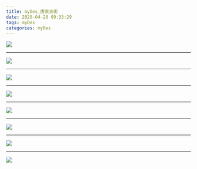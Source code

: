 ```yaml
---
title: myDes_唐贡古街
date: 2020-04-28 09:33:29
tags: myDes
categories: myDes
---
```




![](./tangGong_street_001.jpg)

<!--more-->

***

![](./tangGong_street_002.jpg)

***

![](./tangGong_street_003.jpg)

***

![](./tangGong_street_004.jpg)

***

![](./tangGong_street_005.jpg)

***

![](./tangGong_street_006.jpg)

***

![](./tangGong_street_007.jpg)

***

![](./tangGong_street_008.jpg)

